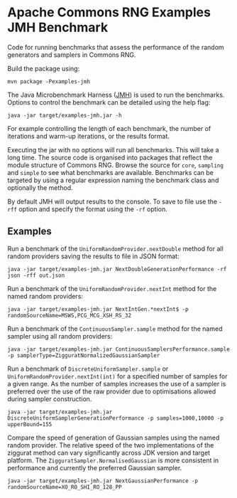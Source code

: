 <!---
 Licensed to the Apache Software Foundation (ASF) under one or more
 contributor license agreements.  See the NOTICE file distributed with
 this work for additional information regarding copyright ownership.
 The ASF licenses this file to You under the Apache License, Version 2.0
 (the "License"); you may not use this file except in compliance with
 the License.  You may obtain a copy of the License at

      http://www.apache.org/licenses/LICENSE-2.0

 Unless required by applicable law or agreed to in writing, software
 distributed under the License is distributed on an "AS IS" BASIS,
 WITHOUT WARRANTIES OR CONDITIONS OF ANY KIND, either express or implied.
 See the License for the specific language governing permissions and
 limitations under the License.
-->

Apache Commons RNG Examples JMH Benchmark
=========================================

Code for running benchmarks that assess the performance of the random generators and samplers
in Commons RNG.

Build the package using:

    mvn package -Pexamples-jmh

The Java Microbenchmark Harness ([JMH](http://openjdk.java.net/projects/code-tools/jmh/))
is used to run the benchmarks. Options to control the benchmark
can be detailed using the help flag:

    java -jar target/examples-jmh.jar -h

For example controlling the length of each benchmark, the number of iterations and warm-up
iterations, or the results format.

Executing the jar with no options will run all benchmarks. This will take a long time.
The source code is organised into packages that reflect the module structure of Commons RNG.
Browse the source for `core`, `sampling` and `simple` to see what benchmarks are available.
Benchmarks can be targeted by using a regular expression naming the benchmark class and optionally
the method.

By default JMH will output results to the console. To save to file use the `-rff` option and specify
the format using the `-rf` option.

Examples
--------

Run a benchmark of the `UniformRandomProvider.nextDouble` method for all random providers saving the
results to file in JSON format:

    java -jar target/examples-jmh.jar NextDoubleGenerationPerformance -rf json -rff out.json

Run a benchmark of the `UniformRandomProvider.nextInt` method for the named random providers:

    java -jar target/examples-jmh.jar NextIntGen.*nextInt$ -p randomSourceName=MSWS,PCG_MCG_XSH_RS_32

Run a benchmark of the `ContinuousSampler.sample` method for the named sampler using all random providers:

    java -jar target/examples-jmh.jar ContinuousSamplersPerformance.sample -p samplerType=ZigguratNormalizedGaussianSampler

Run a benchmark of `DiscreteUniformSampler.sample` or `UniformRandomProvider.nextInt(int)` for a
specified number of samples for a given range. As the number of samples increases the use of a
sampler is preferred over the use of the raw provider due to optimisations allowed during sampler
construction.

    java -jar target/examples-jmh.jar DiscreteUniformSamplerGenerationPerformance -p samples=1000,10000 -p upperBound=155

Compare the speed of generation of Gaussian samples using the named random provider. The relative
speed of the two implementations of the ziggurat method can vary significantly across JDK version
and target platform. The `ZigguratSampler.NormalisedGaussian` is more consistent in performance and
currently the preferred Gaussian sampler.

    java -jar target/examples-jmh.jar NextGaussianPerformance -p randomSourceName=XO_RO_SHI_RO_128_PP

